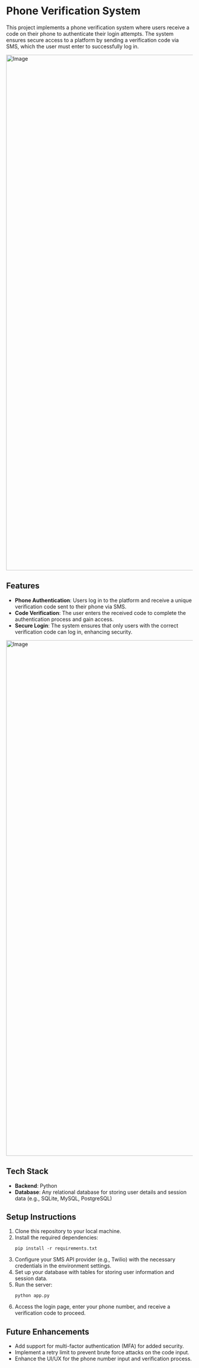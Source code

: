  <h1>Phone Verification System</h1>
  
  <p>This project implements a phone verification system where users receive a code on their phone to authenticate their login attempts. The system ensures secure access to a platform by sending a verification code via SMS, which the user must enter to successfully log in.</p>
  
  <img width="1387" alt="Image" src="https://github.com/user-attachments/assets/2c40b56b-c83e-4d05-8152-2cfb16fccecf" />
  
  <h2>Features</h2>
  <ul>
    <li><strong>Phone Authentication</strong>: Users log in to the platform and receive a unique verification code sent to their phone via SMS.</li>
    <li><strong>Code Verification</strong>: The user enters the received code to complete the authentication process and gain access.</li>
    <li><strong>Secure Login</strong>: The system ensures that only users with the correct verification code can log in, enhancing security.</li>
  </ul>

 <img width="1387" alt="Image" src="https://github.com/user-attachments/assets/f242f791-0b5b-4920-b38e-7409c1576523" />
  
  <h2>Tech Stack</h2>
  <ul>
    <li><strong>Backend</strong>: Python</li>
    <li><strong>Database</strong>: Any relational database for storing user details and session data (e.g., SQLite, MySQL, PostgreSQL)</li>
  </ul>

  <h2>Setup Instructions</h2>
  <ol>
    <li>Clone this repository to your local machine.</li>
    <li>Install the required dependencies:
      <pre><code>pip install -r requirements.txt</code></pre>
    </li>
    <li>Configure your SMS API provider (e.g., Twilio) with the necessary credentials in the environment settings.</li>
    <li>Set up your database with tables for storing user information and session data.</li>
    <li>Run the server:
      <pre><code>python app.py</code></pre>
    </li>
    <li>Access the login page, enter your phone number, and receive a verification code to proceed.</li>
  </ol>

  <h2>Future Enhancements</h2>
  <ul>
    <li>Add support for multi-factor authentication (MFA) for added security.</li>
    <li>Implement a retry limit to prevent brute force attacks on the code input.</li>
    <li>Enhance the UI/UX for the phone number input and verification process.</li>
  </ul>
